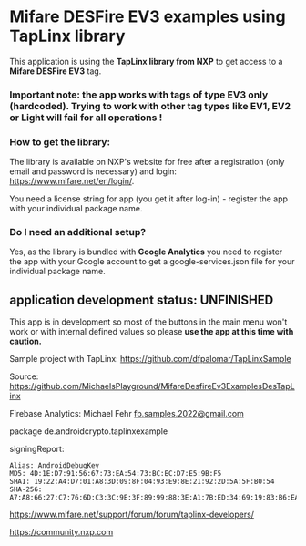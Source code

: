 # Mifare DESFire EV3 examples using TapLinx library

This application is using the **TapLinx library from NXP** to get access to a **Mifare DESFire EV3** tag.

### Important note: the app works with tags of type EV3 only (hardcoded). Trying to work with other tag types like EV1, EV2 or Light will fail for all operations !

### How to get the library:
The library is available on NXP's website for free after a registration (only email and password is necessary) and login:
https://www.mifare.net/en/login/.

You need a license string for app (you get it after log-in) - register the app with your individual package name.

### Do I need an additional setup?
Yes, as the library is bundled with **Google Analytics** you need to register the app with your Google account to get a google-services.json file 
for your individual package name. 

## application development status: UNFINISHED
This app is in development so most of the buttons in the main menu won't work or with internal defined values so please **use the app at this time with caution.**  




Sample project with TapLinx: https://github.com/dfpalomar/TapLinxSample 

Source: https://github.com/MichaelsPlayground/MifareDesfireEv3ExamplesDesTapLinx

Firebase Analytics: Michael Fehr fb.samples.2022@gmail.com

package de.androidcrypto.taplinxexample

signingReport: 
```plaintext
Alias: AndroidDebugKey
MD5: 4D:1E:D7:91:56:67:73:EA:54:73:BC:EC:D7:E5:9B:F5
SHA1: 19:22:A4:D7:01:A8:3D:09:8F:04:93:E9:8E:21:92:2D:5A:5F:B0:54
SHA-256: A7:A8:66:27:C7:76:6D:C3:3C:9E:3F:89:99:88:3E:A1:7B:ED:34:69:19:83:B6:EA:72:04:C9:13:8E:84:E0:90
```

https://www.mifare.net/support/forum/forum/taplinx-developers/

https://community.nxp.com


